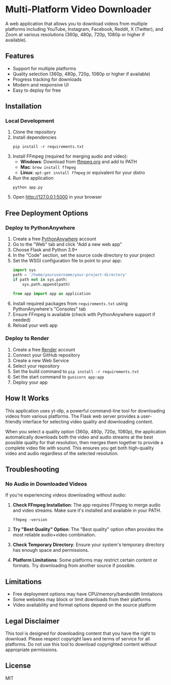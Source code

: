 # Multi-Platform Video Downloader

A web application that allows you to download videos from multiple platforms including YouTube, Instagram, Facebook, Reddit, X (Twitter), and Zoom at various resolutions (360p, 480p, 720p, 1080p or higher if available).

## Features

- Support for multiple platforms
- Quality selection (360p, 480p, 720p, 1080p or higher if available)
- Progress tracking for downloads
- Modern and responsive UI
- Easy to deploy for free

## Installation

### Local Development

1. Clone the repository
2. Install dependencies
   ```
   pip install -r requirements.txt
   ```
3. Install FFmpeg (required for merging audio and video):
   - **Windows**: Download from [ffmpeg.org](https://ffmpeg.org/download.html) and add to PATH
   - **Mac**: `brew install ffmpeg`
   - **Linux**: `apt-get install ffmpeg` or equivalent for your distro
4. Run the application
   ```
   python app.py
   ```
5. Open http://127.0.0.1:5000 in your browser

## Free Deployment Options

### Deploy to PythonAnywhere

1. Create a free [PythonAnywhere](https://www.pythonanywhere.com/) account
2. Go to the "Web" tab and click "Add a new web app"
3. Choose Flask and Python 3.9+
4. In the "Code" section, set the source code directory to your project
5. Set the WSGI configuration file to point to your app:
   ```python
   import sys
   path = '/home/yourusername/your-project-directory'
   if path not in sys.path:
       sys.path.append(path)
   
   from app import app as application
   ```
6. Install required packages from `requirements.txt` using PythonAnywhere's "Consoles" tab
7. Ensure FFmpeg is available (check with PythonAnywhere support if needed)
8. Reload your web app

### Deploy to Render

1. Create a free [Render](https://render.com/) account
2. Connect your GitHub repository
3. Create a new Web Service
4. Select your repository
5. Set the build command to `pip install -r requirements.txt`
6. Set the start command to `gunicorn app:app`
7. Deploy your app

## How It Works

This application uses yt-dlp, a powerful command-line tool for downloading videos from various platforms. The Flask web server provides a user-friendly interface for selecting video quality and downloading content.

When you select a quality option (360p, 480p, 720p, 1080p), the application automatically downloads both the video and audio streams at the best possible quality for that resolution, then merges them together to provide a complete video file with sound. This ensures you get both high-quality video and audio regardless of the selected resolution.

## Troubleshooting

### No Audio in Downloaded Videos

If you're experiencing videos downloading without audio:

1. **Check FFmpeg Installation**: The app requires FFmpeg to merge audio and video streams. Make sure it's installed and available in your PATH.
   ```
   ffmpeg -version
   ```

2. **Try "Best Quality" Option**: The "Best quality" option often provides the most reliable audio+video combination.

3. **Check Temporary Directory**: Ensure your system's temporary directory has enough space and permissions.

4. **Platform Limitations**: Some platforms may restrict certain content or formats. Try downloading from another source if possible.

## Limitations

- Free deployment options may have CPU/memory/bandwidth limitations
- Some websites may block or limit downloads from their platforms
- Video availability and format options depend on the source platform

## Legal Disclaimer

This tool is designed for downloading content that you have the right to download. Please respect copyright laws and terms of service for all platforms. Do not use this tool to download copyrighted content without appropriate permissions.

## License

MIT 